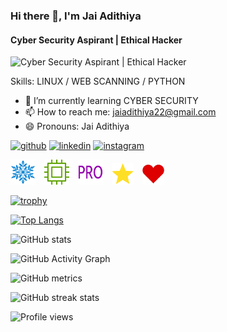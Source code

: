 ### Hi there 👋, I'm Jai Adithiya
#### Cyber Security Aspirant | Ethical Hacker
![Cyber Security Aspirant | Ethical Hacker](https://i.gifer.com/75kr.gif)


Skills: LINUX / WEB SCANNING / PYTHON

- 🌱 I’m currently learning CYBER SECURITY 
- 📫 How to reach me: jaiadithiya22@gmail.com 
- 😄 Pronouns: Jai Adithiya 


[<img src='https://cdn.jsdelivr.net/npm/simple-icons@3.0.1/icons/github.svg' alt='github' height='40'>](https://github.com/jaiadithiya22)  [<img src='https://cdn.jsdelivr.net/npm/simple-icons@3.0.1/icons/linkedin.svg' alt='linkedin' height='40'>](https://www.linkedin.com/in/www.linkedin.com/in/jai-adithiya-072600244/)  [<img src='https://cdn.jsdelivr.net/npm/simple-icons@3.0.1/icons/instagram.svg' alt='instagram' height='40'>](https://www.instagram.com/jaiadithiya/)  

<a href='https://archiveprogram.github.com/'><img src='https://raw.githubusercontent.com/acervenky/animated-github-badges/master/assets/acbadge.gif' width='40' height='40'></a> <a href='https://docs.github.com/en/developers'><img src='https://raw.githubusercontent.com/acervenky/animated-github-badges/master/assets/devbadge.gif' width='40' height='40'></a> <a href='https://github.com/pricing'><img src='https://raw.githubusercontent.com/acervenky/animated-github-badges/master/assets/pro.gif' width='40' height='40'></a> <a href='https://stars.github.com/'><img src='https://raw.githubusercontent.com/acervenky/animated-github-badges/master/assets/starbadge.gif' width='35' height='35'></a> <a href='https://docs.github.com/en/github/supporting-the-open-source-community-with-github-sponsors'><img src='https://raw.githubusercontent.com/acervenky/animated-github-badges/master/assets/sponsorbadge.gif' width='35' height='35'></a> 

[![trophy](https://github-profile-trophy.vercel.app/?username=jaiadithiya22)](https://github.com/ryo-ma/github-profile-trophy)

[![Top Langs](https://github-readme-stats.vercel.app/api/top-langs/?username=jaiadithiya22)](https://github.com/anuraghazra/github-readme-stats)

![GitHub stats](https://github-readme-stats.vercel.app/api?username=jaiadithiya22&show_icons=true&count_private=true)  

![GitHub Activity Graph](https://activity-graph.herokuapp.com/graph?username=jaiadithiya22)  

![GitHub metrics](https://metrics.lecoq.io/jaiadithiya22)  

![GitHub streak stats](https://streak-stats.demolab.com/?user=jaiadithiya22)  

![Profile views](https://gpvc.arturio.dev/jaiadithiya22)  
